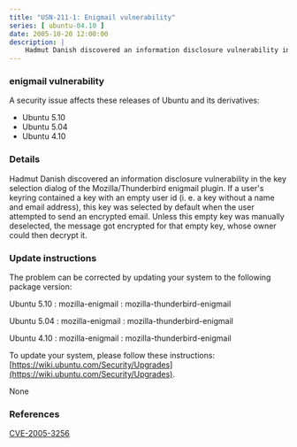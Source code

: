```yaml
---
title: "USN-211-1: Enigmail vulnerability"
series: [ ubuntu-04.10 ]
date: 2005-10-20 12:00:00
description: |
    Hadmut Danish discovered an information disclosure vulnerability in the key selection dialog of the Mozilla/Thunderbird enigmail plugin. If a user&#39;s keyring contained a key with an empty user id (i. e. a key without a name and email address), this key was selected by default when the user attempted to send an encrypted email. Unless this empty key was manually deselected, the message got encrypted for that empty key, whose owner could then decrypt it.
--- 
```

 
### enigmail vulnerability

A security issue affects these releases of Ubuntu and its derivatives:

* Ubuntu 5.10
* Ubuntu 5.04
* Ubuntu 4.10

### Details

Hadmut Danish discovered an information disclosure vulnerability in the key selection dialog of the Mozilla/Thunderbird enigmail plugin. If a user&#39;s keyring contained a key with an empty user id (i. e. a key without a name and email address), this key was selected by default when the user attempted to send an encrypted email. Unless this empty key was manually deselected, the message got encrypted for that empty key, whose owner could then decrypt it.

### Update instructions

The problem can be corrected by updating your system to the following package version:

Ubuntu 5.10
 : mozilla-enigmail 
 : mozilla-thunderbird-enigmail 

Ubuntu 5.04
 : mozilla-enigmail 
 : mozilla-thunderbird-enigmail 

Ubuntu 4.10
 : mozilla-enigmail 
 : mozilla-thunderbird-enigmail 

To update your system, please follow these instructions: [https://wiki.ubuntu.com/Security/Upgrades](https://wiki.ubuntu.com/Security/Upgrades).

None

### References

 [CVE-2005-3256](http://people.ubuntu.com/~ubuntu-security/cve/CVE-2005-3256)
 
